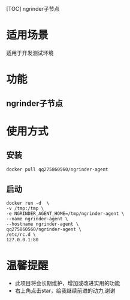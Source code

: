 [TOC]
ngrinder子节点

# 适用场景
适用于开发测试环境

# 功能
## ngrinder子节点


# 使用方式
## 安装

```
docker pull qq275860560/ngrinder-agent
```

## 启动
 
```
docker run -d  \
-v /tmp:/tmp \
-e NGRINDER_AGENT_HOME=/tmp/ngrinder-agent \
--name ngrinder-agent \
--hostname ngrinder-agent \
qq275860560/ngrinder-agent \
/etc/rc.d \
127.0.0.1:80 

```

# 温馨提醒

* 此项目将会长期维护，增加或改进实用的功能
* 右上角点击star，给我继续前进的动力,谢谢